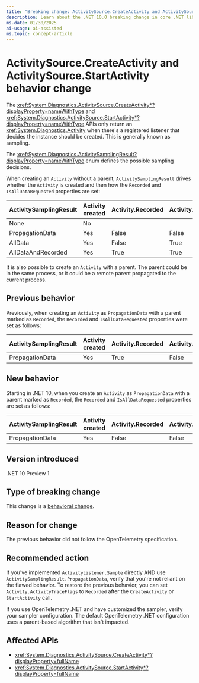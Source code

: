 ```yaml
---
title: "Breaking change: ActivitySource.CreateActivity and ActivitySource.StartActivity behavior changes"
description: Learn about the .NET 10.0 breaking change in core .NET libraries where ActivitySource.CreateActivity and ActivitySource.StartActivity behavior is modified.
ms.date: 01/30/2025
ai-usage: ai-assisted
ms.topic: concept-article
---
```

# ActivitySource.CreateActivity and ActivitySource.StartActivity behavior change

The <xref:System.Diagnostics.ActivitySource.CreateActivity*?displayProperty=nameWithType> and <xref:System.Diagnostics.ActivitySource.StartActivity*?displayProperty=nameWithType> APIs only return an <xref:System.Diagnostics.Activity> when there's a registered listener that decides the instance should be created. This is generally known as sampling.

The <xref:System.Diagnostics.ActivitySamplingResult?displayProperty=nameWithType> enum defines the possible sampling decisions.

When creating an `Activity` without a parent, `ActivitySamplingResult` drives whether the `Activity` is created and then how the `Recorded` and `IsAllDataRequested` properties are set:

|ActivitySamplingResult|Activity created|Activity.Recorded|Activity.IsAllDataRequested|
|---|---|---|---|
|None|No|||
|PropagationData|Yes|False|False|
|AllData|Yes|False|True|
|AllDataAndRecorded|Yes|True|True|

It is also possible to create an `Activity` with a parent. The parent could be in the same process, or it could be a remote parent propagated to the current process.

## Previous behavior

Previously, when creating an `Activity` as `PropagationData` with a parent marked as `Recorded`, the `Recorded` and `IsAllDataRequested` properties were set as follows:

|ActivitySamplingResult|Activity created|Activity.Recorded|Activity.IsAllDataRequested|
|---|---|---|---|
|PropagationData|Yes|True|False|

## New behavior

Starting in .NET 10, when you create an `Activity` as `PropagationData` with a parent marked as `Recorded`, the `Recorded` and `IsAllDataRequested` properties are set as follows:

|ActivitySamplingResult|Activity created|Activity.Recorded|Activity.IsAllDataRequested|
|---|---|---|---|
|PropagationData|Yes|False|False|

## Version introduced

.NET 10 Preview 1

## Type of breaking change

This change is a [behavioral change](../../categories.md#behavioral-change).

## Reason for change

The previous behavior did not follow the OpenTelemetry specification.

## Recommended action

If you've implemented `ActivityListener.Sample` directly AND use `ActivitySamplingResult.PropagationData`, verify that you're not reliant on the flawed behavior. To restore the previous behavior, you can set `Activity.ActivityTraceFlags` to `Recorded` after the `CreateActivity` or `StartActivity` call.

If you use OpenTelemetry .NET and have customized the sampler, verify your sampler configuration. The default OpenTelemetry .NET configuration uses a parent-based algorithm that isn't impacted.

## Affected APIs

- <xref:System.Diagnostics.ActivitySource.CreateActivity*?displayProperty=fullName>
- <xref:System.Diagnostics.ActivitySource.StartActivity*?displayProperty=fullName>

